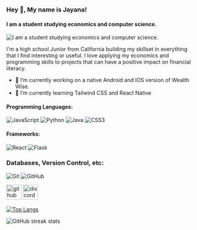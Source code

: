 ### Hey 👋, My name is Jayana!
#### I am a student studying economics and computer science.
![I am a student studying economics and computer science.](https://i.ibb.co/ZdTbHRB/Wealth-Wise-Banner-3.png)

I'm a high school Junior from California building my skillset in everything that I find interesting or useful. I love applying my economics and programming skills to projects that can have a positive impact on financial literacy.

- 🔭 I’m currently working on a native Android and IOS version of Wealth Wise. 
- 🌱 I’m currently learning Tailwind CSS and React Native 
#### Programming Languages:

 <img alt="JavaScript" src="https://img.shields.io/badge/javascript%20-%23323330.svg?&style=for-the-badge&logo=javascript&logoColor=%23F7DF1E"/> <img alt="Python" src="https://img.shields.io/badge/python%20-%2314354C.svg?&style=for-the-badge&logo=python&logoColor=white"/> <img alt="Java" src="https://img.shields.io/badge/java-%23ED8B00.svg?&style=for-the-badge&logo=java&logoColor=white"/> <img alt="CSS3" src="https://img.shields.io/badge/css3%20-%231572B6.svg?&style=for-the-badge&logo=css3&logoColor=white"/>


#### Frameworks:

 <img alt="React" src="https://img.shields.io/badge/react%20-%2320232a.svg?&style=for-the-badge&logo=react&logoColor=%2361DAFB"/> <img alt="Flask" src="https://img.shields.io/badge/flask%20-%23000.svg?&style=for-the-badge&logo=flask&logoColor=white"/> 

### Databases, Version Control, etc:

<img alt="Git" src="https://img.shields.io/badge/git%20-%23F05033.svg?&style=for-the-badge&logo=git&logoColor=white"/> <img alt="GitHub" src="https://img.shields.io/badge/github%20-%23121011.svg?&style=for-the-badge&logo=github&logoColor=white"/> 

[<img src='https://cdn.jsdelivr.net/npm/simple-icons@3.0.1/icons/github.svg' alt='github' height='40'>](https://github.com/jayana-cpc)  [<img src='https://cdn.jsdelivr.net/npm/simple-icons@3.0.1/icons/discord.svg' alt='discord' height='40'>](jayana-cpc)  

[![Top Langs](https://github-readme-stats.vercel.app/api/top-langs/?username=jayana-cpc)](https://github.com/anuraghazra/github-readme-stats)

![GitHub streak stats](https://streak-stats.demolab.com/?user=jayana-cpc)  

